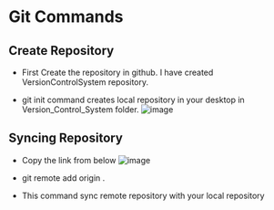 # Git Commands

## Create Repository

  - First Create the repository in github. I have created VersionControlSystem repository.
   
  - git init command creates local repository in your desktop in Version_Control_System folder.
  ![image](https://github.com/CodeMasterAR/VersionControlSystem/assets/114680435/319674df-83eb-435a-b0bb-3d64d117bf80)

## Syncing Repository

  - Copy the link from below
    ![image](https://github.com/CodeMasterAR/VersionControlSystem/assets/114680435/87f48ba1-3183-4779-8dd1-62898b64b5e4)

  - git remote add origin <past-link-here>.
  - This command sync remote repository with your local repository

    
